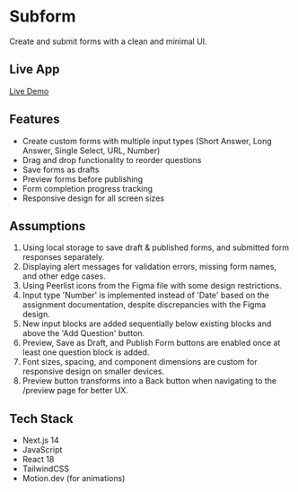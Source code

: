 # Subform

Create and submit forms with a clean and minimal UI.

## Live App

[Live Demo](https://subform-pl.vercel.app/)

## Features

- Create custom forms with multiple input types (Short Answer, Long Answer, Single Select, URL, Number)
- Drag and drop functionality to reorder questions
- Save forms as drafts
- Preview forms before publishing
- Form completion progress tracking
- Responsive design for all screen sizes

## Assumptions

1. Using local storage to save draft & published forms, and submitted form responses separately.
2. Displaying alert messages for validation errors, missing form names, and other edge cases.
3. Using Peerlist icons from the Figma file with some design restrictions.
4. Input type 'Number' is implemented instead of 'Date' based on the assignment documentation, despite discrepancies with the Figma design.
5. New input blocks are added sequentially below existing blocks and above the 'Add Question' button.
6. Preview, Save as Draft, and Publish Form buttons are enabled once at least one question block is added.
7. Font sizes, spacing, and component dimensions are custom for responsive design on smaller devices.
8. Preview button transforms into a Back button when navigating to the /preview page for better UX.

## Tech Stack

- Next.js 14
- JavaScript
- React 18
- TailwindCSS
- Motion.dev (for animations)
